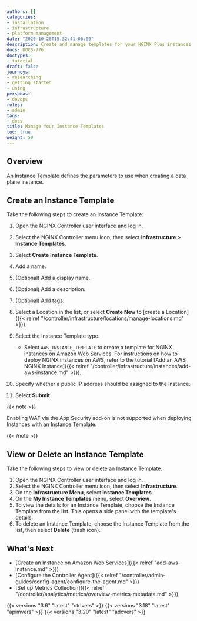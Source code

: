 ```yaml
---
authors: []
categories:
- installation
- infrastructure
- platform management
date: "2020-10-26T15:32:41-06:00"
description: Create and manage templates for your NGINX Plus instances.
docs: DOCS-776
doctypes:
- tutorial
draft: false
journeys:
- researching
- getting started
- using
personas:
- devops
roles:
- admin
tags:
- docs
title: Manage Your Instance Templates
toc: true
weight: 50
---
```



## Overview

An Instance Template defines the parameters to use when creating a data plane instance.

## Create an Instance Template

Take the following steps to create an Instance Template:

1. Open the NGINX Controller user interface and log in.
1. Select the NGINX Controller menu icon, then select **Infrastructure** > **Instance Templates**.
1. Select **Create Instance Template**.
1. Add a name.
1. (Optional) Add a display name.
1. (Optional) Add a description.
1. (Optional) Add tags.
1. Select a Location in the list, or select **Create New** to [create a Location]({{< relref "/controller/infrastructure/locations/manage-locations.md" >}}).
1. Select the Instance Template type.

    - Select `AWS_INSTANCE_TEMPLATE` to create a template for NGINX instances on Amazon Web Services. For instructions on how to deploy NGINX instances on AWS, refer to the tutorial [Add an AWS NGINX Instance]({{< relref "/controller/infrastructure/instances/add-aws-instance.md" >}}).

1. Specify whether a public IP address should be assigned to the instance.
1. Select **Submit**.

{{< note >}}

Enabling WAF via the App Security add-on is not supported when deploying Instances with an Instance Template.

{{< /note >}}

## View or Delete an Instance Template

Take the following steps to view or delete an Instance Template:

1. Open the NGINX Controller user interface and log in.
2. Select the NGINX Controller menu icon, then select **Infrastructure**.
3. On the **Infrastructure Menu**, select **Instance Templates**.
4. On the **My Instance Templates** menu, select **Overview**.
5. To view the details for an Instance Template, choose the Instance Template from the list. This opens a side panel with the template's details.
6. To delete an Instance Template, choose the Instance Template from the list, then select **Delete** (trash icon).
   
## What's Next

- [Create an Instance on Amazon Web Services]({{< relref "add-aws-instance.md" >}})
- [Configure the Controller Agent]({{< relref "/controller/admin-guides/config-agent/configure-the-agent.md" >}})
- [Set up Metrics Collection]({{< relref "/controller/analytics/metrics/overview-metrics-metadata.md" >}})

{{< versions "3.6" "latest" "ctrlvers" >}}
{{< versions "3.18" "latest" "apimvers" >}}
{{< versions "3.20" "latest" "adcvers" >}}
